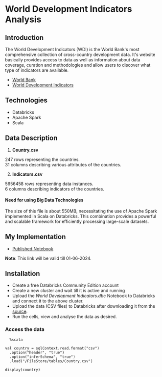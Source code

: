 
# World Development Indicators Analysis

## Introduction

The World Development Indicators (WDI) is the World Bank's most comprehensive collection of cross-country development data. It's website basically provides access to data as well as information about data coverage, curation and methodologies and allow users to discover what type of indicators are available.

+ [World Bank](https://www.worldbank.org/en/home)
+ [World Development Indicators](https://databank.worldbank.org/source/world-development-indicators)


## Technologies

+ Databricks 
+ Apache Spark
+ Scala

## Data Description

1. **Country.csv**

 247 rows representing the countries. \
 31 columns describing various attributes of the countries.

2. **Indicators.csv**

5656458 rows representing data instances. \
6 columns describing indicators of the countries. 

#### Need for using Big Data Technologies

The size of this file is about 550MB, necessitating the use of Apache Spark implemented in Scala on Databricks. This combination provides a powerful and scalable framework for efficiently processing large-scale datasets.

## My Implementation
+ [Published Notebook](https://databricks-prod-cloudfront.cloud.databricks.com/public/4027ec902e239c93eaaa8714f173bcfc/1225760005808135/549596638656775/7992345167110499/latest.html)

**Note**: This link will be valid till 01-06-2024.


## Installation

- Create a free Databricks Community Edition account
- Create a new cluster and wait till it is active and running
- Upload the *World Development Indicators.dbc* Notebook to Databricks and connect it to the above cluster.
- Upload the data (CSV files) to Databricks after downloading it from the [source](https://databank.worldbank.org/source/world-development-indicators).
- Run the cells, view and analyse the data as desired.



### Access the data 


```
  %scala 

val country = sqlContext.read.format("csv")
  .option("header", "true")
  .option("inferSchema", "true")
  .load("/FileStore/tables/Country.csv")

display(country)
```

